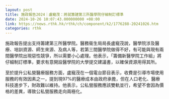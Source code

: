 ```yaml
---
layout: post
title: 施政報告2024｜盧寵茂：將就籌建第三所醫學院仔細制訂標準
date: 2024-10-26 10:07:43.000000000 +08:00
link: https://news.rthk.hk/rthk/ch/component/k2/1776288-20241026.htm
categories: rthk
---
```


施政報告提出支持籌建第三所醫學院。醫務衞生局局長盧寵茂說，醫學院涉及醫療、培訓資源、師生來源、及病人等，若第三間醫學院做得不好，有可能與現有兩間醫學院出現惡性競爭，所以需要小心處理。他表示，「籌備新醫學院工作組」將仔細制訂標準，要求有意開設醫學院的大學提交建議書，以確保資源用得其所。

至於提升公私營醫療服務方面，盧寵茂在一個電台節目表示，收費是引導市場使用服務的有效因素之一，提到現97%的醫療成本由政府承擔，但在人口老化、醫療科技進步下，財政難以維持。他表示，公私營服務應該雙軌並行，希望不會因為價格的差異，導致公私營服務走向兩極化。
